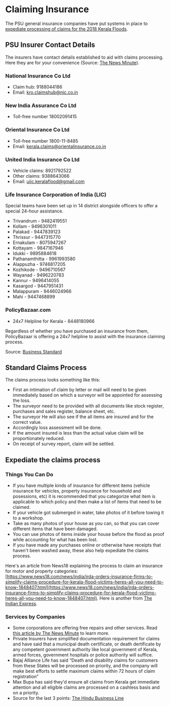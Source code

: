 # Claiming Insurance

The PSU general insurance companies have put systems in place to [expediate
processing of claims for the 2018 Kerala Floods](https://www.financialexpress.com/money/insurance/psu-general-insurers-to-fast-track-kerala-flood-claims-settlement/1286593/).

## PSU Insurer Contact Details

The insurers have contact details established to aid with claims processing.
Here they are for your convenience (Source: [The News Minute](https://www.thenewsminute.com/article/take-photo-vehicle-submerged-kerala-flood-tow-workshop-say-insurance-cos-86919)).

### National Insurance Co Ltd

* Claim hub: 9188044186
* Email: kro.claimshub@nic.co.in

### New India Assurance Co Ltd

* Toll-free number 18002091415

### Oriental Insurance Co Ltd

* Toll-free number 1800-11-8485
* Email: kerala.claims@orientalinsurance.co.in

### United India Insurance Co Ltd

* Vehicle claims: 8921792522
* Other claims: 9388643066
* Email: uiic.keralaflood@gmail.com

### Life Insurance Corporation of India (LIC)

Special teams have been set up in 14 district alongside officers to offer a
special 24-hour assistance.

* Trivandrum - 9482419551
* Kollam - 9496301011
* Palakad - 9447839123
* Thrissur - 9447315770
* Ernakulam - 8075947267
* Kottayam - 9847167946
* Idukki - 9895884618
* Pathanamthitta - 9961993580
* Alappuzha - 9746817205
* Kozhikode - 9496710567
* Wayanad - 9496220783
* Kannur - 9496414055
* Kasargod - 9447951431
* Malappuram - 9446024966
* Mahi - 9447468899

### PolicyBazaar.com

* 24x7 Helpline for Kerala - 8448180966

Regardless of whether you have purchased an insurance from them, PolicyBazaar
is offering a 24x7 helpline to assist with the insurance claiming process.

Source: [Business Standard](https://www.business-standard.com/article/news-ani/policybazaar-sets-up-special-helpline-number-for-families-affected-by-kerala-floods-118082000475_1.html)



## Standard Claims Process

The claims process looks something like this:

* First an intimation of claim by letter or mail will need to be given
  immediately based on which a surveyor will be appointed for assessing
  the loss.
* The surveyor need to be provided with all documents like stock register,
  purchases and sales register, balance sheet, etc.
* The surveyor He will also see if the all items are insured and for the correct
  value.
* Accordingly loss assessment will be done.
* If the amount insured is less than the actual value claim will be
  proportionately reduced.
* On receipt of survey report, claim will be settled.

## Expediate the claims process

### Things You Can Do

*  If you have multiple kinds of insurance for different items (vehicle
  insurance for vehicles, property insurance for household and posessions, etc)
  it is recommended that you categorize what item is applicable to which policy
  and then make a list of items that need to be claimed.
* If your vehicle got submerged in water, take photos of it before towing it to
  a workshop.
* Take as many photos of your house as you can, so that you can cover different
  items that have been damaged.
* You can use photos of items inside your house before the flood as proof while
  accounting for what has been lost.
* If you have made any purchases online or otherwise have receipts that haven't
  been washed away, these also help expediate the claims process.

Here's an article from News18 explaining the process to claim an insurance for
motor and property categories: [https://www.news18.com/news/india/irda-orders-insurance-firms-to-simplify-claims-procedure-for-kerala-flood-victims-heres-all-you-need-to-know-1848407.html](https://www.news18.com/news/india/irda-orders-insurance-firms-to-simplify-claims-procedure-for-kerala-flood-victims-heres-all-you-need-to-know-1848407.html).
Here is another from [The Indian Express](https://indianexpress.com/article/business/kerala-floods-what-you-should-know-about-claiming-insurance-for-damaged-vehicles-and-property/).

### Services by Companies

* Some corporations are offering free repairs and other services. Read
[this article by The News Minute](https://www.thenewsminute.com/article/kerala-flood-relief-list-corporates-offering-free-repairs-and-other-services-87268)
to learn more.
* Private Insurers have simplified documentation requirement for claims and have
  said that a municipal death certificate, or death dertificate by any competent
  government authority like local government of Kerala, armed forces, government
  hospitals or police authority will suffice.
* Bajaj Alliance Life has said “Death and disability claims for customers from
  these States will be processed on priority, and the company will make best
  efforts to settle maximum claims within 72 hours of claim registration”
* Max Bupa has said they'd ensure all claims from Kerala get immediate attention
  and all eligible claims are processed on a cashless basis and on a priority.
* Source for the last 3 points: [The Hindu Business Line](https://www.thehindubusinessline.com/money-and-banking/kerala-floods-insurance-claims-seen-at-600-1000-crore/article24746508.ece)
